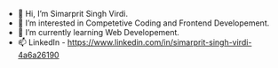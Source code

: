 - 👋 Hi, I’m Simarprit Singh Virdi.
- 👀 I’m interested in Competetive Coding and Frontend Developement.
- 🌱 I’m currently learning Web Developement.
- 📫 LinkedIn - https://www.linkedin.com/in/simarprit-singh-virdi-4a6a26190

<!---
singhsv13/singhsv13 is a ✨ special ✨ repository because its `README.md` (this file) appears on your GitHub profile.
You can click the Preview link to take a look at your changes.
--->
